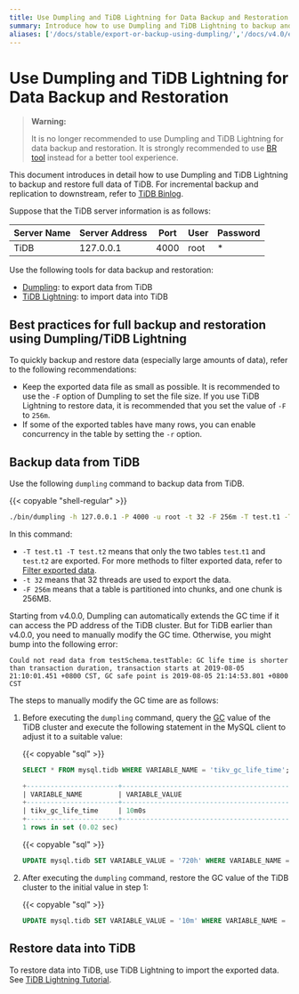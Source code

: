 ```yaml
---
title: Use Dumpling and TiDB Lightning for Data Backup and Restoration
summary: Introduce how to use Dumpling and TiDB Lightning to backup and restore full data of TiDB.
aliases: ['/docs/stable/export-or-backup-using-dumpling/','/docs/v4.0/export-or-backup-using-dumpling/','/tidb/stable/export-or-backup-using-dumpling','/tidb/v4.0/export-or-backup-using-dumpling','/tidb/v5.0/backup-and-restore-using-dumpling-lightning/','/tidb/v5.1/backup-and-restore-using-dumpling-lightning/','/tidb/v5.2/backup-and-restore-using-dumpling-lightning/','/tidb/v5.3/backup-and-restore-using-dumpling-lightning/','/tidb/v5.4/backup-and-restore-using-dumpling-lightning/','/tidb/v6.0/backup-and-restore-using-dumpling-lightning/','/tidb/dev/backup-and-restore-using-dumpling-lightning/','/tidb/stable/backup-and-restore-using-dumpling-lightning/']
---
```


# Use Dumpling and TiDB Lightning for Data Backup and Restoration

> **Warning:**
>
> It is no longer recommended to use Dumpling and TiDB Lightning for data backup and restoration. It is strongly recommended to use [BR tool](/br/backup-and-restore-tool.md) instead for a better tool experience.

This document introduces in detail how to use Dumpling and TiDB Lightning to backup and restore full data of TiDB. For incremental backup and replication to downstream, refer to [TiDB Binlog](/tidb-binlog/tidb-binlog-overview.md).

Suppose that the TiDB server information is as follows:

|Server Name|Server Address|Port|User|Password|
|----|-------|----|----|--------|
|TiDB|127.0.0.1|4000|root|*|

Use the following tools for data backup and restoration:

- [Dumpling](/dumpling-overview.md): to export data from TiDB
- [TiDB Lightning](/tidb-lightning/tidb-lightning-overview.md): to import data into TiDB

## Best practices for full backup and restoration using Dumpling/TiDB Lightning

To quickly backup and restore data (especially large amounts of data), refer to the following recommendations:

* Keep the exported data file as small as possible. It is recommended to use the `-F` option of Dumpling to set the file size. If you use TiDB Lightning to restore data, it is recommended that you set the value of `-F` to `256m`.
* If some of the exported tables have many rows, you can enable concurrency in the table by setting the `-r` option.

## Backup data from TiDB

Use the following `dumpling` command to backup data from TiDB.

{{< copyable "shell-regular" >}}

```bash
./bin/dumpling -h 127.0.0.1 -P 4000 -u root -t 32 -F 256m -T test.t1 -T test.t2 -o ./var/test
```

In this command:

- `-T test.t1 -T test.t2` means that only the two tables `test`.`t1` and `test`.`t2` are exported. For more methods to filter exported data, refer to [Filter exported data](/dumpling-overview.md#filter-the-exported-data).
- `-t 32` means that 32 threads are used to export the data.
- `-F 256m` means that a table is partitioned into chunks, and one chunk is 256MB.

Starting from v4.0.0, Dumpling can automatically extends the GC time if it can access the PD address of the TiDB cluster. But for TiDB earlier than v4.0.0, you need to manually modify the GC time. Otherwise, you might bump into the following error:

```log
Could not read data from testSchema.testTable: GC life time is shorter than transaction duration, transaction starts at 2019-08-05 21:10:01.451 +0800 CST, GC safe point is 2019-08-05 21:14:53.801 +0800 CST
```

The steps to manually modify the GC time are as follows:

1. Before executing the `dumpling` command, query the [GC](/garbage-collection-overview.md) value of the TiDB cluster and execute the following statement in the MySQL client to adjust it to a suitable value:

    {{< copyable "sql" >}}

    ```sql
    SELECT * FROM mysql.tidb WHERE VARIABLE_NAME = 'tikv_gc_life_time';
    ```

    ```sql
    +-----------------------+------------------------------------------------------------------------------------------------+
    | VARIABLE_NAME         | VARIABLE_VALUE                                                                                 |
    +-----------------------+------------------------------------------------------------------------------------------------+
    | tikv_gc_life_time     | 10m0s                                                                                          |
    +-----------------------+------------------------------------------------------------------------------------------------+
    1 rows in set (0.02 sec)
    ```

    {{< copyable "sql" >}}

    ```sql
    UPDATE mysql.tidb SET VARIABLE_VALUE = '720h' WHERE VARIABLE_NAME = 'tikv_gc_life_time';
    ```

2. After executing the `dumpling` command, restore the GC value of the TiDB cluster to the initial value in step 1:

    {{< copyable "sql" >}}

    ```sql
    UPDATE mysql.tidb SET VARIABLE_VALUE = '10m' WHERE VARIABLE_NAME = 'tikv_gc_life_time';
    ```

## Restore data into TiDB

To restore data into TiDB, use TiDB Lightning to import the exported data. See [TiDB Lightning Tutorial](/tidb-lightning/tidb-lightning-backends.md).
